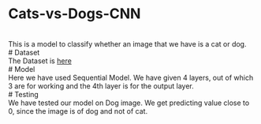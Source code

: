 # Cats-vs-Dogs-CNN
<br/>
This is a model to classify whether an image that we have is a cat or dog. 
<br/>
# Dataset
<br/>
The Dataset is <a href="https://www.microsoft.com/en-us/download/details.aspx?id=54765">here</a>
<br/>
# Model
<br/>
Here we have used Sequential Model. We have given 4 layers, out of which 3 are for working and the 4th layer is for the output layer.
<br/>
# Testing
<br/>
We have tested our model on Dog image. We get predicting value close to 0, since the image is of dog and not of cat.
